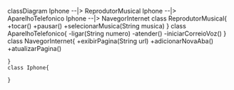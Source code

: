 classDiagram
    Iphone --|> ReprodutorMusical
    Iphone --|> AparelhoTelefonico
    Iphone --|> NavegorInternet
    class ReprodutorMusical{
      +tocar()
      +pausar()
      +selecionarMusica(String musica)
    }
    class AparelhoTelefonico{
      -ligar(String numero)
      -atender()
      -iniciarCorreioVoz()
    }
    class NavegorInternet{
        +exibirPagina(String url)
        +adicionarNovaAba()
        +atualizarPagina()

    }
    class Iphone{

    }
